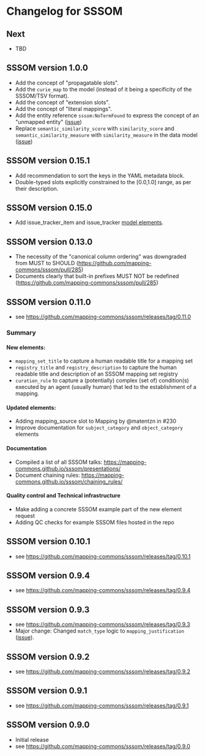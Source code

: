 # Changelog for SSSOM

## Next

- TBD

## SSSOM version 1.0.0

- Add the concept of "propagatable slots".
- Add the `curie_map` to the model (instead of it being a specificity of the SSSOM/TSV format).
- Add the concept of "extension slots".
- Add the concept of "literal mappings".
- Add the entity reference `sssom:NoTermFound` to express the concept of an "unmapped entity" ([issue](https://github.com/mapping-commons/sssom/issues/28))
- Replace `semantic_similarity_score` with `similarity_score` and `semantic_similarity_measure` with `similarity_measure` in the data model ([issue](https://github.com/mapping-commons/sssom/issues/385))

## SSSOM version 0.15.1

- Add recommendation to sort the keys in the YAML metadata block.
- Double-typed slots explicitly constrained to the [0.0,1.0] range, as per their description.

## SSSOM version 0.15.0

- Add issue_tracker_item and issue_tracker [model elements](https://github.com/mapping-commons/sssom/pull/259).

## SSSOM version 0.13.0

- The necessity of the "canonical column ordering" was downgraded from MUST to SHOULD (https://github.com/mapping-commons/sssom/pull/285)
- Documents clearly that built-in prefixes MUST NOT be redefined (https://github.com/mapping-commons/sssom/pull/285)

## SSSOM version 0.11.0

- see https://github.com/mapping-commons/sssom/releases/tag/0.11.0

### Summary

#### New elements:
- `mapping_set_title` to capture a human readable title for a mapping set
- `registry_title` and `registry_description` to capture the human readable title and description of an SSSOM mapping set registry
- `curation_rule` to capture a (potentially) complex (set of) condition(s) executed by an agent (usually human) that led to the establishment of a mapping. 

#### Updated elements:
- Adding mapping_source slot to Mapping by @matentzn in #230
- Improve documentation for `subject_category` and `object_category` elements

#### Documentation
- Compiled a list of all SSSOM talks: https://mapping-commons.github.io/sssom/presentations/
- Document chaining rules: https://mapping-commons.github.io/sssom/chaining_rules/

#### Quality control and Technical infrastructure

- Make adding a concrete SSSOM example part of the new element request
- Adding QC checks for example SSSOM files hosted in the repo

## SSSOM version 0.10.1

- see https://github.com/mapping-commons/sssom/releases/tag/0.10.1

## SSSOM version 0.9.4

- see https://github.com/mapping-commons/sssom/releases/tag/0.9.4

## SSSOM version 0.9.3

- see https://github.com/mapping-commons/sssom/releases/tag/0.9.3
- Major change: Changed `match_type` logic to `mapping_justification` ([issue](https://github.com/mapping-commons/sssom/issues/150)).


## SSSOM version 0.9.2

- see https://github.com/mapping-commons/sssom/releases/tag/0.9.2

## SSSOM version 0.9.1

- see https://github.com/mapping-commons/sssom/releases/tag/0.9.1

## SSSOM version 0.9.0
- Initial release
- see https://github.com/mapping-commons/sssom/releases/tag/0.9.0
